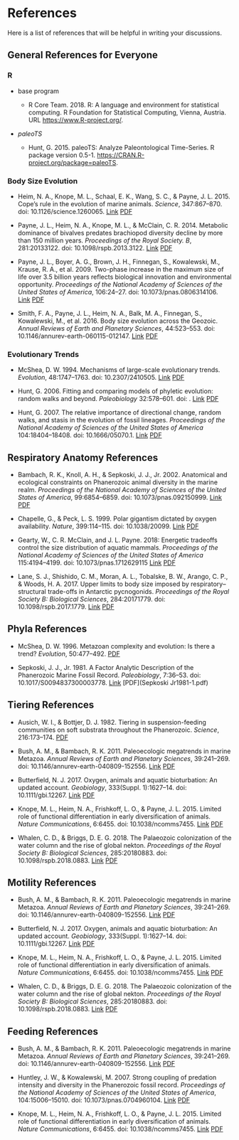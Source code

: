 # References
Here is a list of references that will be helpful in writing your discussions.

## General References for Everyone

### R
* base program
	* R Core Team. 2018. R: A language and environment for statistical computing. R Foundation for Statistical Computing, Vienna, Austria. URL https://www.R-project.org/.

* *paleoTS*
	* Hunt, G. 2015. paleoTS: Analyze Paleontological Time-Series. R package version 0.5-1. https://CRAN.R-project.org/package=paleoTS.

### Body Size Evolution
* Heim, N. A., Knope, M. L., Schaal, E. K., Wang, S. C., & Payne, J. L. 2015. Cope’s rule in the evolution of marine animals. *Science*, 347:867–870. doi: 10.1126/science.1260065. [Link](http://doi.org/10.1126/science.1260065) [PDF](Heim2015.pdf)

* Payne, J. L., Heim, N. A., Knope, M. L., & McClain, C. R. 2014. Metabolic dominance of bivalves predates brachiopod diversity decline by more than 150 million years. *Proceedings of the Royal Society. B*, 281:20133122. doi: 10.1098/rspb.2013.3122. [Link](http://doi.org/10.1098/rspb.2013.3122) [PDF](Payne2014.pdf)

* Payne, J. L., Boyer, A. G., Brown, J. H., Finnegan, S., Kowalewski, M., Krause, R. A., et al. 2009. Two-phase increase in the maximum size of life over 3.5 billion years reflects biological innovation and environmental opportunity. *Proceedings of the National Academy of Sciences of the United States of America*, 106:24–27. doi: 10.1073/pnas.0806314106. [Link](http://doi.org/10.1073/pnas.0806314106) [PDF](Payne2009.pdf)

* Smith, F. A., Payne, J. L., Heim, N. A., Balk, M. A., Finnegan, S., Kowalewski, M., et al. 2016. Body size evolution across the Geozoic. *Annual Reviews of Earth and Planetary Sciences*, 44:523–553. doi: 10.1146/annurev-earth-060115-012147. [Link](http://doi.org/10.1146/annurev-earth-060115-012147) [PDF](Smith2016.pdf)

### Evolutionary Trends
* McShea, D. W. 1994. Mechanisms of large-scale evolutionary trends. *Evolution*, 48:1747–1763. doi: 10.2307/2410505. [Link](http://doi.org/10.2307/2410505) [PDF](McShea1994.pdf)

* Hunt, G. 2006. Fitting and comparing models of phyletic evolution: random walks and beyond. *Paleobiology* 32:578–601. doi: . [Link](http://doi.org/10.1666/05070.1) [PDF](Hunt2006.pdf)

* Hunt, G. 2007. The relative importance of directional change, random walks, and stasis in the evolution of fossil lineages. *Proceedings of the National Academy of Sciences of the United States of America* 104:18404–18408. doi: 10.1666/05070.1. [Link](http://doi.org/10.1073/pnas.0704088104) [PDF](Hunt2007.pdf)


## Respiratory Anatomy References
* Bambach, R. K., Knoll, A. H., & Sepkoski, J. J., Jr. 2002. Anatomical and ecological constraints on Phanerozoic animal diversity in the marine realm. *Proceedings of the National Academy of Sciences of the United States of America*, 99:6854–6859. doi: 10.1073/pnas.092150999. [Link](http://doi.org/10.1073/pnas.092150999) [PDF](Bambach2002.pdf)

* Chapelle, G., & Peck, L. S. 1999. Polar gigantism dictated by oxygen availability. *Nature*, 399:114–115. doi: 10.1038/20099. [Link](http://doi.org/10.1038/20099) [PDF](Chapelle1999.pdf)

* Gearty, W., C. R. McClain, and J. L. Payne. 2018: Energetic tradeoffs control the size distribution of aquatic mammals. *Proceedings of the National Academy of Sciences of the United States of America* 115:4194–4199. doi: 10.1073/pnas.1712629115 [Link](http://doi.org/10.1073/pnas.1712629115) [PDF](Gearty2018.pdf)

* Lane, S. J., Shishido, C. M., Moran, A. L., Tobalske, B. W., Arango, C. P., & Woods, H. A. 2017. Upper limits to body size imposed by respiratory–structural trade-offs in Antarctic pycnogonids. *Proceedings of the Royal Society B: Biological Sciences*, 284:20171779. doi: 10.1098/rspb.2017.1779. [Link](http://doi.org/10.1098/rspb.2017.1779) [PDF](Lane2017.pdf)

## Phyla References
* McShea, D. W. 1996. Metazoan complexity and evolution: Is there a trend? *Evolution*, 50:477–492. [PDF](McShea1996.pdf)

* Sepkoski, J. J., Jr. 1981. A Factor Analytic Description of the Phanerozoic Marine Fossil Record. *Paleobiology*, 7:36–53. doi: 10.1017/S0094837300003778. [Link](http://www.jstor.org/stable/2400639) [PDF](Sepkoski Jr1981-1.pdf)

## Tiering References
* Ausich, W. I., & Bottjer, D. J. 1982. Tiering in suspension-feeding communities on soft substrata throughout the Phanerozoic. *Science*, 216:173–174. [PDF](Ausich1982.pdf)

* Bush, A. M., & Bambach, R. K. 2011. Paleoecologic megatrends in marine Metazoa. *Annual Reviews of Earth and Planetary Sciences*, 39:241–269. doi: 10.1146/annurev-earth-040809-152556. [Link](http://doi.org/10.1146/annurev-earth-040809-152556) [PDF](Bush2011.pdf)

* Butterfield, N. J. 2017. Oxygen, animals and aquatic bioturbation: An updated account. *Geobiology*, 333(Suppl. 1):1627–14. doi: 10.1111/gbi.12267. [Link](http://doi.org/10.1111/gbi.12267) [PDF](Butterfield2017.pdf)

* Knope, M. L., Heim, N. A., Frishkoff, L. O., & Payne, J. L. 2015. Limited role of functional differentiation in early diversification of animals. *Nature Communications*, 6:6455. doi: 10.1038/ncomms7455. [Link](http://doi.org/10.1038/ncomms7455) [PDF](Knope2015.pdf)

* Whalen, C. D., & Briggs, D. E. G. 2018. The Palaeozoic colonization of the water column and the rise of global nekton. *Proceedings of the Royal Society B: Biological Sciences*, 285:20180883. doi: 10.1098/rspb.2018.0883. [Link](http://doi.org/10.1098/rspb.2018.0883) [PDF](Whalen2018.pdf)

## Motility References
* Bush, A. M., & Bambach, R. K. 2011. Paleoecologic megatrends in marine Metazoa. *Annual Reviews of Earth and Planetary Sciences*, 39:241–269. doi: 10.1146/annurev-earth-040809-152556. [Link](http://doi.org/10.1146/annurev-earth-040809-152556) [PDF](Bush2011.pdf)

* Butterfield, N. J. 2017. Oxygen, animals and aquatic bioturbation: An updated account. *Geobiology*, 333(Suppl. 1):1627–14. doi: 10.1111/gbi.12267. [Link](http://doi.org/10.1111/gbi.12267) [PDF](Butterfield2017.pdf)

* Knope, M. L., Heim, N. A., Frishkoff, L. O., & Payne, J. L. 2015. Limited role of functional differentiation in early diversification of animals. *Nature Communications*, 6:6455. doi: 10.1038/ncomms7455. [Link](http://doi.org/10.1038/ncomms7455) [PDF](Knope2015.pdf)

* Whalen, C. D., & Briggs, D. E. G. 2018. The Palaeozoic colonization of the water column and the rise of global nekton. *Proceedings of the Royal Society B: Biological Sciences*, 285:20180883. doi: 10.1098/rspb.2018.0883. [Link](http://doi.org/10.1098/rspb.2018.0883) [PDF](Whalen2018.pdf)

## Feeding References
* Bush, A. M., & Bambach, R. K. 2011. Paleoecologic megatrends in marine Metazoa. *Annual Reviews of Earth and Planetary Sciences*, 39:241–269. doi: 10.1146/annurev-earth-040809-152556. [Link](http://doi.org/10.1146/annurev-earth-040809-152556) [PDF](Bush2011.pdf)

* Huntley, J. W., & Kowalewski, M. 2007. Strong coupling of predation intensity and diversity in the Phanerozoic fossil record. *Proceedings of the National Academy of Sciences of the United States of America*, 104:15006–15010. doi: 10.1073/pnas.0704960104. [Link](http://doi.org/10.1073/pnas.0704960104) [PDF](Huntley2007.pdf)

* Knope, M. L., Heim, N. A., Frishkoff, L. O., & Payne, J. L. 2015. Limited role of functional differentiation in early diversification of animals. *Nature Communications*, 6:6455. doi: 10.1038/ncomms7455. [Link](http://doi.org/10.1038/ncomms7455) [PDF](Knope2015.pdf)